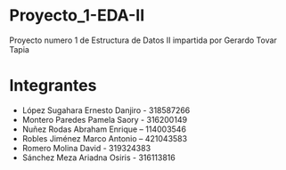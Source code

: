 # Proyecto_1-EDA-II
Proyecto numero 1 de Estructura de Datos II impartida por Gerardo Tovar Tapia
# Integrantes
- López Sugahara Ernesto Danjiro - 318587266
- Montero Paredes Pamela Saory - 316200149
- Nuñez Rodas Abraham Enrique – 114003546
- Robles Jiménez Marco Antonio – 421043583
- Romero Molina David - 319324383
- Sánchez Meza Ariadna Osiris - 316113816
